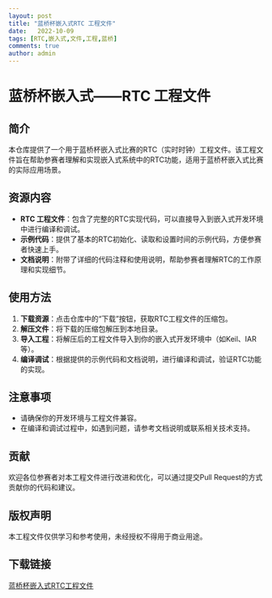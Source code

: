```yaml
---
layout: post
title: "蓝桥杯嵌入式RTC 工程文件"
date:   2022-10-09
tags: [RTC,嵌入式,文件,工程,蓝桥]
comments: true
author: admin
---
```

# 蓝桥杯嵌入式——RTC 工程文件

## 简介

本仓库提供了一个用于蓝桥杯嵌入式比赛的RTC（实时时钟）工程文件。该工程文件旨在帮助参赛者理解和实现嵌入式系统中的RTC功能，适用于蓝桥杯嵌入式比赛的实际应用场景。

## 资源内容

- **RTC 工程文件**：包含了完整的RTC实现代码，可以直接导入到嵌入式开发环境中进行编译和调试。
- **示例代码**：提供了基本的RTC初始化、读取和设置时间的示例代码，方便参赛者快速上手。
- **文档说明**：附带了详细的代码注释和使用说明，帮助参赛者理解RTC的工作原理和实现细节。

## 使用方法

1. **下载资源**：点击仓库中的“下载”按钮，获取RTC工程文件的压缩包。
2. **解压文件**：将下载的压缩包解压到本地目录。
3. **导入工程**：将解压后的工程文件导入到你的嵌入式开发环境中（如Keil、IAR等）。
4. **编译调试**：根据提供的示例代码和文档说明，进行编译和调试，验证RTC功能的实现。

## 注意事项

- 请确保你的开发环境与工程文件兼容。
- 在编译和调试过程中，如遇到问题，请参考文档说明或联系相关技术支持。

## 贡献

欢迎各位参赛者对本工程文件进行改进和优化，可以通过提交Pull Request的方式贡献你的代码和建议。

## 版权声明

本工程文件仅供学习和参考使用，未经授权不得用于商业用途。

## 下载链接

[蓝桥杯嵌入式RTC工程文件](https://pan.quark.cn/s/1c9b9a88bbca)